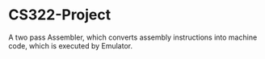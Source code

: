 # CS322-Project
A two pass Assembler, which converts assembly instructions into machine code, which is executed by Emulator.
